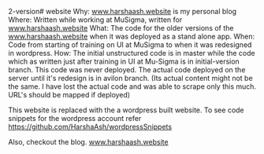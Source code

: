 2-version# website
Why: www.harshaash.website is my personal blog
Where: Written while working at MuSigma, written for www.harshaash.website
What: The code for the older versions of the www.harshaash.website when it was deployed as a stand alone app.
When: Code from starting of training on UI at MuSigma to when it was redesigned in wordpress.
How: The initial unstructured code is in master while the code which as written just after training in UI at Mu-Sigma is in initial-version branch. This code was never deployed.
The actual code deployed on the server until it's redesign is in avilon branch. (Its actual content might not be the same. I have lost the actual code and was able to scrape only this much. URL's should be mapped if deployed)

This website is replaced with the a wordpress built website. To see code snippets for the wordpress account refer https://github.com/HarshaAsh/wordpressSnippets

Also, checkout the blog. www.harshaash.website

